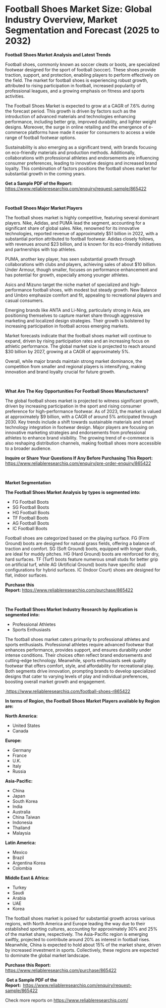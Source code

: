 <p><h1>Football Shoes Market Size: Global Industry Overview, Market Segmentation and Forecast (2025 to 2032)</h1></p><p><strong>Football Shoes Market Analysis and Latest Trends</strong></p>
<p><p>Football shoes, commonly known as soccer cleats or boots, are specialized footwear designed for the sport of football (soccer). These shoes provide traction, support, and protection, enabling players to perform effectively on the field. The market for football shoes is experiencing robust growth, attributed to rising participation in football, increased popularity of professional leagues, and a growing emphasis on fitness and sports activities.</p><p>The Football Shoes Market is expected to grow at a CAGR of 7.6% during the forecast period. This growth is driven by factors such as the introduction of advanced materials and technologies enhancing performance, including better grip, improved durability, and lighter weight designs. Moreover, the surge in online retailing and the emergence of e-commerce platforms have made it easier for consumers to access a wide range of football footwear options.</p><p>Sustainability is also emerging as a significant trend, with brands focusing on eco-friendly materials and production methods. Additionally, collaborations with professional athletes and endorsements are influencing consumer preferences, leading to innovative designs and increased brand loyalty. This combination of factors positions the football shoes market for substantial growth in the coming years.</p></p>
<p><strong>Get a Sample PDF of the Report:&nbsp;</strong> <a href="https://www.reliableresearchiq.com/enquiry/request-sample/865422?utm_campaign=3066&utm_medium=2&utm_source=Github&utm_content=ia&utm_term=05042025&utm_id=football-shoes">https://www.reliableresearchiq.com/enquiry/request-sample/865422</a></p>
<p>&nbsp;</p>
<p><strong>Football Shoes Major Market Players</strong></p>
<p><p>The football shoes market is highly competitive, featuring several dominant players. Nike, Adidas, and PUMA lead the segment, accounting for a significant share of global sales. Nike, renowned for its innovative technologies, reported revenue of approximately $51 billion in 2022, with a substantial portion attributed to football footwear. Adidas closely follows, with revenues around $23 billion, and is known for its eco-friendly initiatives and partnerships with top athletes.</p><p>PUMA, another key player, has seen substantial growth through collaborations with clubs and players, achieving sales of about $10 billion. Under Armour, though smaller, focuses on performance enhancement and has potential for growth, especially among younger athletes.</p><p>Asics and Mizuno target the niche market of specialized and high-performance football shoes, with modest but steady growth. New Balance and Umbro emphasize comfort and fit, appealing to recreational players and casual consumers.</p><p>Emerging brands like ANTA and Li-Ning, particularly strong in Asia, are positioning themselves to capture market share through aggressive marketing and localized design strategies. Their growth is bolstered by increasing participation in football across emerging markets.</p><p>Market forecasts indicate that the football shoes market will continue to expand, driven by rising participation rates and an increasing focus on athletic performance. The global market size is projected to reach around $30 billion by 2027, growing at a CAGR of approximately 5%. </p><p>Overall, while major brands maintain strong market dominance, the competition from smaller and regional players is intensifying, making innovation and brand loyalty crucial for future growth.</p></p>
<p>&nbsp;</p>
<p><strong>What Are The Key Opportunities For Football Shoes Manufacturers?</strong></p>
<p><p>The global football shoes market is projected to witness significant growth, driven by increasing participation in the sport and rising consumer preference for high-performance footwear. As of 2023, the market is valued at approximately $9 billion, with a CAGR of around 5% anticipated through 2030. Key trends include a shift towards sustainable materials and smart technology integration in footwear design. Major players are focusing on innovative marketing strategies and endorsements from professional athletes to enhance brand visibility. The growing trend of e-commerce is also reshaping distribution channels, making football shoes more accessible to a broader audience.</p></p>
<p><strong>Inquire or Share Your Questions If Any Before Purchasing This Report:</strong> <a href="https://www.reliableresearchiq.com/enquiry/pre-order-enquiry/865422?utm_campaign=3066&utm_medium=2&utm_source=Github&utm_content=ia&utm_term=05042025&utm_id=football-shoes">https://www.reliableresearchiq.com/enquiry/pre-order-enquiry/865422</a></p>
<p>&nbsp;</p>
<p><strong>Market Segmentation</strong></p>
<p><strong>The Football Shoes Market Analysis by types is segmented into:</strong></p>
<p><ul><li>FG Football Boots</li><li>SG Football Boots</li><li>HG Football Boots</li><li>TF Football Boots</li><li>AG Football Boots</li><li>IC Football Boots</li></ul></p>
<p><p>Football shoes are categorized based on the playing surface. FG (Firm Ground) boots are designed for natural grass fields, offering a balance of traction and comfort. SG (Soft Ground) boots, equipped with longer studs, are ideal for muddy pitches. HG (Hard Ground) boots are reinforced for dry, hard surfaces. TF (Turf) boots feature numerous small studs for better grip on artificial turf, while AG (Artificial Ground) boots have specific stud configurations for hybrid surfaces. IC (Indoor Court) shoes are designed for flat, indoor surfaces.</p></p>
<p><strong>Purchase this Report:&nbsp;</strong><a href="https://www.reliableresearchiq.com/purchase/865422?utm_campaign=3066&utm_medium=2&utm_source=Github&utm_content=ia&utm_term=05042025&utm_id=football-shoes">https://www.reliableresearchiq.com/purchase/865422</a></p>
<p>&nbsp;</p>
<p><strong>The Football Shoes Market Industry Research by Application is segmented into:</strong></p>
<p><ul><li>Professional Athletes</li><li>Sports Enthusiasts</li></ul></p>
<p><p>The football shoes market caters primarily to professional athletes and sports enthusiasts. Professional athletes require advanced footwear that enhances performance, provides support, and ensures durability under intense conditions. Their choices often reflect brand endorsements and cutting-edge technology. Meanwhile, sports enthusiasts seek quality footwear that offers comfort, style, and affordability for recreational play. Both segments drive innovation, prompting brands to develop specialized designs that cater to varying levels of play and individual preferences, boosting overall market growth and engagement.</p></p>
<p><a href="https://www.reliableresearchiq.com/football-shoes-r865422?utm_campaign=3066&utm_medium=2&utm_source=Github&utm_content=ia&utm_term=05042025&utm_id=football-shoes">&nbsp;https://www.reliableresearchiq.com/football-shoes-r865422</a></p>
<p><strong>In terms of Region, the Football Shoes Market Players available by Region are:</strong></p>
<p>
    <p> <strong> North America: </strong>
        <ul>
            <li>United States</li>
            <li>Canada</li>
        </ul>
        </p> 
    <p> <strong> Europe: </strong>
        <ul>
            <li>Germany</li>
            <li>France</li>
            <li>U.K.</li>
            <li>Italy</li>
            <li>Russia</li>
        </ul>
        </p> 
    <p> <strong> Asia-Pacific: </strong>
        <ul>
            <li>China</li>
            <li>Japan</li>
            <li>South Korea</li>
            <li>India</li>
            <li>Australia</li>
            <li>China Taiwan</li>
            <li>Indonesia</li>
            <li>Thailand</li>
            <li>Malaysia</li>
        </ul>
        </p> 
    <p> <strong> Latin America: </strong>
        <ul>
            <li>Mexico</li>
            <li>Brazil</li>
            <li>Argentina Korea</li>
            <li>Colombia</li>
        </ul>
        </p> 
    <p> <strong> Middle East & Africa: </strong>
        <ul>
            <li>Turkey</li>
            <li>Saudi</li>
            <li>Arabia</li>
            <li>UAE</li>
            <li>Korea</li>
        </ul>
    </p>
    </p>
<p><p>The football shoes market is poised for substantial growth across various regions, with North America and Europe leading the way due to their established sporting cultures, accounting for approximately 30% and 25% of the market share, respectively. The Asia-Pacific region is emerging swiftly, projected to contribute around 20% as interest in football rises. Meanwhile, China is expected to hold about 15% of the market share, driven by increased investment in sports. Collectively, these regions are expected to dominate the global market landscape.</p></p>
<p><strong>Purchase this Report: </strong><a href="https://www.reliableresearchiq.com/purchase/865422?utm_campaign=3066&utm_medium=2&utm_source=Github&utm_content=ia&utm_term=05042025&utm_id=football-shoes">https://www.reliableresearchiq.com/purchase/865422</a></p>
<p>&nbsp;<strong>Get a Sample PDF of the Report:&nbsp;&nbsp;</strong><a href="https://www.reliableresearchiq.com/enquiry/request-sample/865422?utm_campaign=3066&utm_medium=2&utm_source=Github&utm_content=ia&utm_term=05042025&utm_id=football-shoes">https://www.reliableresearchiq.com/enquiry/request-sample/865422</a></p>
<p><strong></strong></p>
<p>Check more reports on <a href="https://www.reliableresearchiq.com/?utm_campaign=3066&utm_medium=2&utm_source=Github&utm_content=ia&utm_term=05042025&utm_id=football-shoes">https://www.reliableresearchiq.com/</a></p>